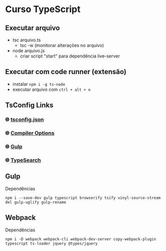 # Curso TypeScript

## Executar arquivo

* tsc arquivo.ts
    * tsc -w (monitorar alterações no arquivo)
* node arquivo.js
    * criar script "start" para dependência live-server

## Executar com code runner (extensão)

* instalar `npm i -g ts-node`
* executar arquivo com `ctrl + alt + n`

## TsConfig Links

### :globe_with_meridians: [tsconfig.json](https://www.typescriptlang.org/docs/handbook/tsconfig-json.html)

### :globe_with_meridians: [Compiler Options](https://www.typescriptlang.org/docs/handbook/compiler-options.html)

### :globe_with_meridians: [Gulp](https://www.typescriptlang.org/docs/handbook/gulp.html)

### :globe_with_meridians: [TypeSearch](https://microsoft.github.io/TypeSearch/)

## Gulp

Dependências

`npm i --save-dev gulp typescript browserify tsify vinyl-source-stream del gulp-uglify gulp-rename`

## Webpack

Dependências

`npm i -D webpack webpack-cli webpack-dev-server copy-webpack-plugin typescript ts-loader jquery @types/jquery`
